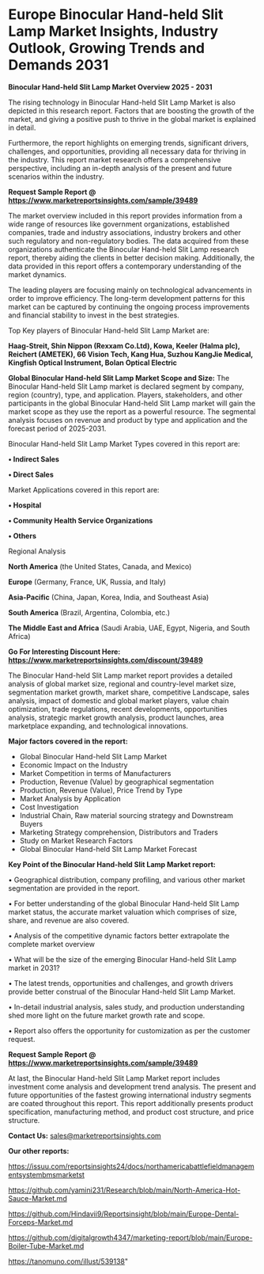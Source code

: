 # Europe Binocular Hand-held Slit Lamp Market Insights, Industry Outlook, Growing Trends and Demands 2031

<Strong> Binocular Hand-held Slit Lamp Market Overview 2025 - 2031</strong>

The rising technology in Binocular Hand-held Slit Lamp Market is also depicted in this research report. Factors that are boosting the growth of the market, and giving a positive push to thrive in the global market is explained in detail.

Furthermore, the report highlights on emerging trends, significant drivers, challenges, and opportunities, providing all necessary data for thriving in the industry. This report market research offers a comprehensive perspective, including an in-depth analysis of the present and future scenarios within the industry.

<strong>Request Sample Report @ <a href=https://www.marketreportsinsights.com/sample/39489>https://www.marketreportsinsights.com/sample/39489</a></strong>

The market overview included in this report provides information from a wide range of resources like government organizations, established companies, trade and industry associations, industry brokers and other such regulatory and non-regulatory bodies. The data acquired from these organizations authenticate the Binocular Hand-held Slit Lamp research report, thereby aiding the clients in better decision making. Additionally, the data provided in this report offers a contemporary understanding of the market dynamics.

The leading players are focusing mainly on technological advancements in order to improve efficiency. The long-term development patterns for this market can be captured by continuing the ongoing process improvements and financial stability to invest in the best strategies.

Top Key players of Binocular Hand-held Slit Lamp Market are:

<strong>Haag-Streit, Shin Nippon (Rexxam Co.Ltd), Kowa, Keeler (Halma plc), Reichert (AMETEK), 66 Vision Tech, Kang Hua, Suzhou KangJie Medical, Kingfish Optical Instrument, Bolan Optical Electric</strong>

<strong><b>Global Binocular Hand-held Slit Lamp Market Scope and Size:</b></strong>
The Binocular Hand-held Slit Lamp market is declared segment by company, region (country), type, and application. Players, stakeholders, and other participants in the global Binocular Hand-held Slit Lamp market will gain the market scope as they use the report as a powerful resource. The segmental analysis focuses on revenue and product by type and application and the forecast period of 2025-2031.

Binocular Hand-held Slit Lamp Market Types covered in this report are:

<strong>•  Indirect Sales

•  Direct Sales</strong>

Market Applications covered in this report are:

<strong>•  Hospital

•  Community Health Service Organizations

•  Others</strong> 

Regional Analysis

<strong>North America</strong> (the United States, Canada, and Mexico)

<strong>Europe</strong> (Germany, France, UK, Russia, and Italy)

<strong>Asia-Pacific</strong> (China, Japan, Korea, India, and Southeast Asia)

<strong>South America</strong> (Brazil, Argentina, Colombia, etc.)

<strong>The Middle East and Africa</strong> (Saudi Arabia, UAE, Egypt, Nigeria, and South Africa)

<strong>Go For Interesting Discount Here: <a href=https://www.marketreportsinsights.com/discount/39489>https://www.marketreportsinsights.com/discount/39489</a></strong>

The Binocular Hand-held Slit Lamp market report provides a detailed analysis of global market size, regional and country-level market size, segmentation market growth, market share, competitive Landscape, sales analysis, impact of domestic and global market players, value chain optimization, trade regulations, recent developments, opportunities analysis, strategic market growth analysis, product launches, area marketplace expanding, and technological innovations.

<strong><b>Major factors covered in the report:</b></strong>
<ul>
  <li>Global Binocular Hand-held Slit Lamp Market </li>
  <li>Economic Impact on the Industry</li>
  <li>Market Competition in terms of Manufacturers</li>
  <li>Production, Revenue (Value) by geographical segmentation</li>
  <li>Production, Revenue (Value), Price Trend by Type</li>
  <li>Market Analysis by Application</li>
  <li>Cost Investigation</li>
  <li>Industrial Chain, Raw material sourcing strategy and Downstream Buyers</li>
  <li>Marketing Strategy comprehension, Distributors and Traders</li>
  <li>Study on Market Research Factors</li>
  <li>Global Binocular Hand-held Slit Lamp Market Forecast</li>
</ul>

<strong><b>Key Point of the Binocular Hand-held Slit Lamp Market report:</b></strong>

• Geographical distribution, company profiling, and various other market segmentation are provided in the report.

• For better understanding of the global Binocular Hand-held Slit Lamp market status, the accurate market valuation which comprises of size, share, and revenue are also covered.

• Analysis of the competitive dynamic factors better extrapolate the complete market overview

• What will be the size of the emerging Binocular Hand-held Slit Lamp market in 2031?

• The latest trends, opportunities and challenges, and growth drivers provide better construal of the Binocular Hand-held Slit Lamp Market.

• In-detail industrial analysis, sales study, and production understanding shed more light on the future market growth rate and scope.

• Report also offers the opportunity for customization as per the customer request.

<strong>Request Sample Report @ <a href=https://www.marketreportsinsights.com/sample/39489>https://www.marketreportsinsights.com/sample/39489</a></strong>

At last, the Binocular Hand-held Slit Lamp Market report includes investment come analysis and development trend analysis. The present and future opportunities of the fastest growing international industry segments are coated throughout this report. This report additionally presents product specification, manufacturing method, and product cost structure, and price structure.

<strong>Contact Us:</strong>
sales@marketreportsinsights.com

<strong>Our other reports:</strong>

<a href=https://issuu.com/reportsinsights24/docs/northamericabattlefieldmanagementsystembmsmarketst>https://issuu.com/reportsinsights24/docs/northamericabattlefieldmanagementsystembmsmarketst</a>

<a href=https://github.com/yamini231/Research/blob/main/North-America-Hot-Sauce-Market.md>https://github.com/yamini231/Research/blob/main/North-America-Hot-Sauce-Market.md</a>

<a href=https://github.com/Hindavii9/Reportsinsight/blob/main/Europe-Dental-Forceps-Market.md>https://github.com/Hindavii9/Reportsinsight/blob/main/Europe-Dental-Forceps-Market.md</a>

<a href=https://github.com/digitalgrowth4347/marketing-report/blob/main/Europe-Boiler-Tube-Market.md>https://github.com/digitalgrowth4347/marketing-report/blob/main/Europe-Boiler-Tube-Market.md</a>

<a href=https://tanomuno.com/illust/539138>https://tanomuno.com/illust/539138</a>"
